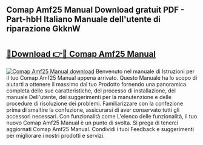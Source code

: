 ## Comap Amf25 Manual Download gratuit PDF - Part-hbH Italiano Manuale dell'utente di riparazione GkknW

# <h2><a href="http://dfbeci.blite.top/?on=Comap+Amf25+Manual">🔗Download 👉🔴 Comap Amf25 Manual</a></h2>

[![Comap Amf25 Manual download](https://i.imgur.com/lujVjoI.png)](http://dfbeci.blite.top/?on=Comap+Amf25+Manual)
Benvenuto nel manuale di Istruzioni per il tuo Comap Amf25 Manual appena arrivato. Questo Manuale ha lo scopo di aiutarti a ottenere il massimo dal tuo Prodotto fornendo una panoramica completa delle sue caratteristiche, del processo di installazione, del manuale Dell'utente, dei suggerimenti per la manutenzione e delle procedure di risoluzione dei problemi. Familiarizzare con la confezione prima di smaltire la confezione, assicurarsi di aver conservato tutti gli accessori necessari. Con funzionalità come L'elenco delle funzionalità, il tuo nuovo Comap Amf25 Manual è un punto di svolta. Si prega di tenerci aggiornati Comap Amf25 Manual. Condividi i tuoi Feedback e suggerimenti per migliorare i nostri prodotti e servizi.
